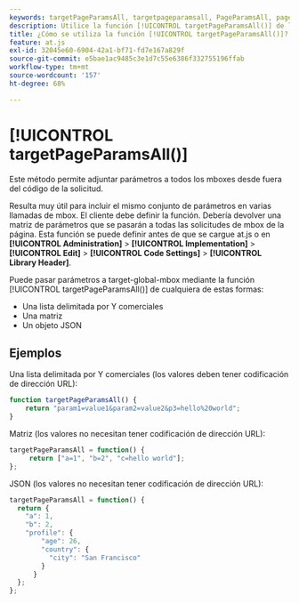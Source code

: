 ```yaml
---
keywords: targetPageParamsAll, targetpageparamsall, PageParamsAll, pageparamsall, parámetros de página, at.js, funciones, función, targetPageParamsAll0
description: Utilice la función [!UICONTROL targetPageParamsAll()] de la biblioteca JavaScript  [!DNL Adobe Target] at.js para adjuntar parámetros a todos los mboxes desde fuera del código de la solicitud.
title: ¿Cómo se utiliza la función [!UICONTROL targetPageParamsAll()]?
feature: at.js
exl-id: 32045e60-6904-42a1-bf71-fd7e167a829f
source-git-commit: e5bae1ac9485c3e1d7c55e6386f332755196ffab
workflow-type: tm+mt
source-wordcount: '157'
ht-degree: 68%

---
```


# [!UICONTROL targetPageParamsAll()]

Este método permite adjuntar parámetros a todos los mboxes desde fuera del código de la solicitud.

Resulta muy útil para incluir el mismo conjunto de parámetros en varias llamadas de mbox. El cliente debe definir la función. Debería devolver una matriz de parámetros que se pasarán a todas las solicitudes de mbox de la página. Esta función se puede definir antes de que se cargue at.js o en **[!UICONTROL Administration]** > **[!UICONTROL Implementation]** > **[!UICONTROL Edit]** > **[!UICONTROL Code Settings]** > **[!UICONTROL Library Header]**.

Puede pasar parámetros a target-global-mbox mediante la función [!UICONTROL targetPageParamsAll()] de cualquiera de estas formas:

* Una lista delimitada por Y comerciales
* Una matriz
* Un objeto JSON

## Ejemplos

Una lista delimitada por Y comerciales (los valores deben tener codificación de dirección URL):

```javascript {line-numbers="true"}
function targetPageParamsAll() { 
    return "param1=value1&param2=value2&p3=hello%20world"; 
}
```

Matriz (los valores no necesitan tener codificación de dirección URL):

```javascript {line-numbers="true"}
targetPageParamsAll = function() { 
     return ["a=1", "b=2", "c=hello world"]; 
};
```

JSON (los valores no necesitan tener codificación de dirección URL):

```javascript {line-numbers="true"}
targetPageParamsAll = function() { 
  return { 
    "a": 1, 
    "b": 2, 
    "profile": { 
        "age": 26, 
        "country": { 
          "city": "San Francisco" 
        } 
      } 
  }; 
};
```
